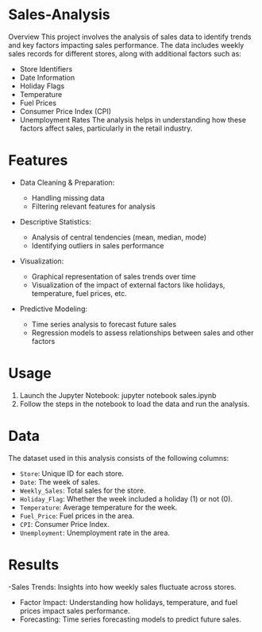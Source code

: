 # Sales-Analysis
Overview
This project involves the analysis of sales data to identify trends and key factors impacting sales performance. The data includes weekly sales records for different stores, along with additional factors such as:
- Store Identifiers
- Date Information
- Holiday Flags
- Temperature
- Fuel Prices
- Consumer Price Index (CPI)
- Unemployment Rates
The analysis helps in understanding how these factors affect sales, particularly in the retail industry.

# Features
- Data Cleaning & Preparation:
  - Handling missing data
  - Filtering relevant features for analysis

- Descriptive Statistics:
  - Analysis of central tendencies (mean, median, mode)
  - Identifying outliers in sales performance
  
- Visualization:
  - Graphical representation of sales trends over time
  - Visualization of the impact of external factors like holidays, temperature, fuel prices, etc.


- Predictive Modeling: 
  - Time series analysis to forecast future sales
  - Regression models to assess relationships between sales and other factors

# Usage
1. Launch the Jupyter Notebook:
   jupyter notebook sales.ipynb
2. Follow the steps in the notebook to load the data and run the analysis.
# Data
The dataset used in this analysis consists of the following columns:
- `Store`: Unique ID for each store.
- `Date`: The week of sales.
- `Weekly_Sales`: Total sales for the store.
- `Holiday_Flag`: Whether the week included a holiday (1) or not (0).
- `Temperature`: Average temperature for the week.
- `Fuel_Price`: Fuel prices in the area.
- `CPI`: Consumer Price Index.
- `Unemployment`: Unemployment rate in the area.
# Results
-Sales Trends: Insights into how weekly sales fluctuate across stores.
- Factor Impact: Understanding how holidays, temperature, and fuel prices impact sales performance.
- Forecasting: Time series forecasting models to predict future sales.

